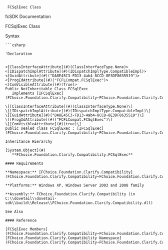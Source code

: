 ﻿     FCSqlExec Class                                                   

fcSDK Documentation

FCSqlExec Class

Syntax

```vbnet
```csharp

'Declaration
 

<[ClassInterfaceAttribute](#)(ClassInterfaceType.None)>
<[IDispatchImplAttribute](#)(IDispatchImplType.CompatibleImpl)>
<[GuidAttribute](#)("DA8E45C3-FD13-4ab4-8CCD-8E3DF8635519")>
<[ProgIdAttribute](#)("FCFLCompat.FCSqlExec")>
<[ComVisibleAttribute](#)(True)>
Public NotInheritable Class FCSqlExec 
   Implements [IFCSqlExec](FChoice.Foundation.Clarify.Compatibility~FChoice.Foundation.Clarify.Compatibility.IFCSqlExec.md) 

\[[ClassInterfaceAttribute](#)(ClassInterfaceType.None)\]
\[[IDispatchImplAttribute](#)(IDispatchImplType.CompatibleImpl)\]
\[[GuidAttribute](#)("DA8E45C3-FD13-4ab4-8CCD-8E3DF8635519")\]
\[[ProgIdAttribute](#)("FCFLCompat.FCSqlExec")\]
\[[ComVisibleAttribute](#)(true)\]
public sealed class FCSqlExec : [IFCSqlExec](FChoice.Foundation.Clarify.Compatibility~FChoice.Foundation.Clarify.Compatibility.IFCSqlExec.md)  

Inheritance Hierarchy

[System.Object](#)  
   **FChoice.Foundation.Clarify.Compatibility.FCSqlExec**  

#### Requirements

**Namespace:** [FChoice.Foundation.Clarify.Compatibility](FChoice.Foundation.Clarify.Compatibility~FChoice.Foundation.Clarify.Compatibility_namespace.md)

**Platforms:** Windows XP, Windows Server 2003 and 2008 family

**Assembly:** FChoice.Foundation.Clarify.Compatibility (in C:\\dovetail\\dovetail-sdk\\build\\Release\\FChoice.Foundation.Clarify.Compatibility.dll)

See Also

#### Reference

[FCSqlExec Members](FChoice.Foundation.Clarify.Compatibility~FChoice.Foundation.Clarify.Compatibility.FCSqlExec_members.md)  
[FChoice.Foundation.Clarify.Compatibility Namespace](FChoice.Foundation.Clarify.Compatibility~FChoice.Foundation.Clarify.Compatibility_namespace.md)